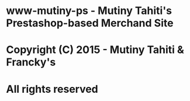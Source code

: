 # www-mutiny-ps - Mutiny Tahiti's Prestashop-based Merchand Site
#
# Copyright (C) 2015 - Mutiny Tahiti & Francky's
# All rights reserved


